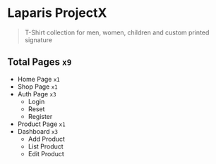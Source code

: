 # Laparis ProjectX

> T-Shirt collection for men, women, children and custom printed signature

## Total Pages `x9`

- Home Page `x1`
- Shop Page `x1`
- Auth Page `x3`
  - Login
  - Reset
  - Register
- Product Page `x1`
- Dashboard `x3`
  - Add Product
  - List Product
  - Edit Product
